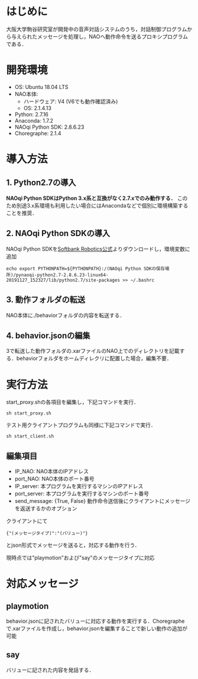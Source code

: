 # はじめに
大阪大学駒谷研究室が開発中の音声対話システムのうち，対話制御プログラムから与えられたメッセージを処理し，NAOへ動作命令を送るプロキシプログラムである．

# 開発環境
- OS: Ubuntu 18.04 LTS
- NAO本体: 
    - ハードウェア: V4 (V6でも動作確認済み)
    - OS: 2.1.4.13
- Python: 2.7.16
- Anaconda: 1.7.2
- NAOqi Python SDK: 2.8.6.23
- Choregraphe: 2.1.4

# 導入方法
## 1. Python2.7の導入
**NAOqi Python SDKはPython 3.x系と互換がなく2.7.xでのみ動作する．** このため別途3.x系環境も利用したい場合にはAnacondaなどで個別に環境構築することを推奨．

## 2. NAOqi Python SDKの導入
NAOqi Python SDKを[Softbank Robotics公式](https://developer.softbankrobotics.com/nao6/downloads/nao6-downloads-linux)よりダウンロードし，環境変数に追加
```shellscript
echo export PYTHONPATH=${PYTHONPATH}:/(NAOqi Python SDKの保存場所)/pynaoqi-python2.7-2.8.6.23-linux64-20191127_152327/lib/python2.7/site-packages >> ~/.bashrc
```

## 3. 動作フォルダの転送
NAO本体に./behaviorフォルダの内容を転送する．


## 4. behavior.jsonの編集
3で転送した動作フォルダの.xarファイルのNAO上でのディレクトリを記載する．behaviorフォルダをホームディレクリに配置した場合，編集不要．

# 実行方法
start_proxy.shの各項目を編集し，下記コマンドを実行．
```shellscript
sh start_proxy.sh
```

テスト用クライアントプログラムも同様に下記コマンドで実行．
```shellscript
sh start_client.sh
```
## 編集項目
- IP_NAO: NAO本体のIPアドレス
- port_NAO: NAO本体のポート番号
- IP_server: 本プログラムを実行するマシンのIPアドレス
- port_server: 本プログラムを実行するマシンのポート番号
- send_message: {True, False} 動作命令送信後にクライアントにメッセージを返送するかのオプション

クライアントにて
```shellscript
{"(メッセージタイプ)":"(バリュー)"}
```
とjson形式でメッセージを送ると，対応する動作を行う．

現時点では"playmotion"および"say"のメッセージタイプに対応

# 対応メッセージ
## playmotion
behavior.jsonに記されたバリューに対応する動作を実行する．Choregrapheで.xarファイルを作成し，behavior.jsonを編集することで新しい動作の追加が可能
## say
バリューに記された内容を発話する．

